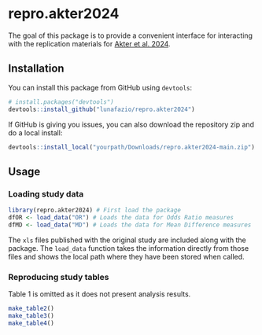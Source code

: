 
# repro.akter2024

The goal of this package is to provide a convenient interface for interacting
with the replication materials for [Akter et al. 2024](https://www.nature.com/articles/s41562-024-02002-7).

## Installation

You can install this package from GitHub using `devtools`:

``` r
# install.packages("devtools")
devtools::install_github("lunafazio/repro.akter2024")
```

If GitHub is giving you issues, you can also download the repository zip and do
a local install:

``` r
devtools::install_local("yourpath/Downloads/repro.akter2024-main.zip")
```

## Usage

### Loading study data

``` r
library(repro.akter2024) # First load the package
dfOR <- load_data("OR") # Loads the data for Odds Ratio measures
dfMD <- load_data("MD") # Loads the data for Mean Difference measures
```

The `xls` files published with the original study are included along with the
package. The `load_data` function takes the information directly from those
files and shows the local path where they have been stored when called.

### Reproducing study tables

Table 1 is omitted as it does not present analysis results.

``` r
make_table2()
make_table3()
make_table4()
```